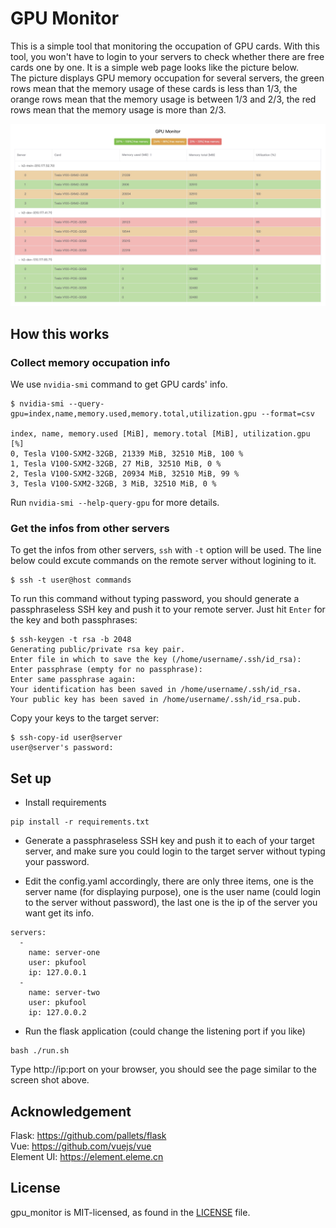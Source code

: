 # GPU Monitor
This is a simple tool that monitoring the occupation of GPU cards. With this tool, you won't have to login to your servers to check whether there are free cards one by one. It is a simple web page looks like the picture below.  
The picture displays GPU memory occupation for several servers, the green rows mean that the memory usage of these cards is less than 1/3, the orange rows mean that the memory usage is between 1/3 and 2/3, the red rows mean that the memory usage is more than 2/3.

![screen](/static/img/screen.png)

## How this works
### Collect memory occupation info
We use `nvidia-smi` command to get GPU cards' info.
```
$ nvidia-smi --query-gpu=index,name,memory.used,memory.total,utilization.gpu --format=csv

index, name, memory.used [MiB], memory.total [MiB], utilization.gpu [%]
0, Tesla V100-SXM2-32GB, 21339 MiB, 32510 MiB, 100 %
1, Tesla V100-SXM2-32GB, 27 MiB, 32510 MiB, 0 %
2, Tesla V100-SXM2-32GB, 20934 MiB, 32510 MiB, 99 %
3, Tesla V100-SXM2-32GB, 3 MiB, 32510 MiB, 0 %
```
Run `nvidia-smi --help-query-gpu` for more details.


### Get the infos from other servers
To get the infos from other servers, `ssh` with `-t` option will be used. The line below could excute commands on the remote server without logining to it.
```
$ ssh -t user@host commands
```

To run this command without typing password, you should generate a passphraseless SSH key and push it to your remote server. Just hit `Enter` for the key and both passphrases:
```
$ ssh-keygen -t rsa -b 2048
Generating public/private rsa key pair.
Enter file in which to save the key (/home/username/.ssh/id_rsa): 
Enter passphrase (empty for no passphrase): 
Enter same passphrase again: 
Your identification has been saved in /home/username/.ssh/id_rsa.
Your public key has been saved in /home/username/.ssh/id_rsa.pub.
```
Copy your keys to the target server:
```
$ ssh-copy-id user@server
user@server's password: 
```

## Set up
* Install requirements
```
pip install -r requirements.txt
```

* Generate a passphraseless SSH key and push it to each of your target server, and make sure you could login to the target server without typing your password.

* Edit the config.yaml accordingly, there are only three items, one is the server name (for displaying purpose), one is the user name (could login to the server without password), the last one is the ip of the server you want get its info.
```
servers:
  -
    name: server-one
    user: pkufool
    ip: 127.0.0.1
  -
    name: server-two
    user: pkufool
    ip: 127.0.0.2
```
* Run the flask application (could change the listening port if you like)
```
bash ./run.sh
```
Type http://ip:port on your browser, you should see the page similar to the screen shot above. 

## Acknowledgement
Flask: https://github.com/pallets/flask  
Vue: https://github.com/vuejs/vue  
Element UI: https://element.eleme.cn  

## License
gpu_monitor is MIT-licensed, as found in the [LICENSE](LICENSE) file.
